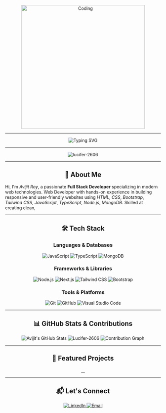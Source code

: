 <div align='center'><img align="center" alt="Coding" width="400" src="https://cdn.statically.io/img/i.pinimg.com/originals/16/fe/7e/16fe7e7fb6eebb3087b6dc418748ee56.gif"/></div>

---

<div align="center">
  <img src="https://readme-typing-svg.herokuapp.com?font=Fira+Code&size=30&duration=2000&color=3498DB&lines=Hello+there!+%F0%9F%91%8B;I+am+Avijit+Roy;Front+Stack+Developer" alt="Typing SVG">
</div>

---

<p align="center"> <img src="https://komarev.com/ghpvc/?username=lucifer-2606&label=Profile%20views&color=0e75b6&style=flat" alt="lucifer-2606" /> </p>

---


<h2 align="center">🚀 About Me</h2>

Hi, I'm *Avijit Roy*, a passionate **Full Stack Developer** specializing in modern web technologies. Web Developer with hands-on experience in building responsive and user-friendly websites using *HTML*, *CSS*, *Bootstrap*, *Tailwind CSS*, *JavaScript*, *TypeScript*, *Node.js*, *MongoDB*. Skilled at creating clean, 

---

<h2 align="center">🛠️ Tech Stack</h2>

<div align="center">
  <h3>Languages & Databases</h3>
  
  <img src="https://img.shields.io/badge/JavaScript-%23F7DF1E.svg?style=for-the-badge&logo=javascript&logoColor=black" alt="JavaScript">
  <img src="https://img.shields.io/badge/TypeScript-%23007ACC.svg?style=for-the-badge&logo=typescript&logoColor=white" alt="TypeScript">
  <img src="https://img.shields.io/badge/MongoDB-%2347A248.svg?style=for-the-badge&logo=mongodb&logoColor=white" alt="MongoDB">

  <h3>Frameworks & Libraries</h3>
  
  <img src="https://img.shields.io/badge/Node.js-%23339933.svg?style=for-the-badge&logo=node.js&logoColor=white" alt="Node.js">
  <img src="https://img.shields.io/badge/Next.js-%23000000.svg?style=for-the-badge&logo=next.js&logoColor=white" alt="Next.js">
  <img src="https://img.shields.io/badge/Tailwind_CSS-%2306B6D4.svg?style=for-the-badge&logo=tailwind-css&logoColor=white" alt="Tailwind CSS">
  <img src="https://img.shields.io/badge/Bootstrap-%23563D7C.svg?style=for-the-badge&logo=bootstrap&logoColor=white" alt="Bootstrap">

  <h3>Tools & Platforms</h3>
  <img src="https://img.shields.io/badge/Git-%23F05032.svg?style=for-the-badge&logo=git&logoColor=white" alt="Git">
  <img src="https://img.shields.io/badge/GitHub-%2312100E.svg?style=for-the-badge&logo=github&logoColor=white" alt="GitHub">
  <img src="https://img.shields.io/badge/Visual_Studio_Code-%23007ACC.svg?style=for-the-badge&logo=visual-studio-code&logoColor=white" alt="Visual Studio Code">
</div>

---

<h2 align="center">📊 GitHub Stats & Contributions</h2>

<div align="center">
  <img src="https://github-readme-stats.vercel.app/api?username=Lucifer-2606&show_icons=true&theme=radical" alt="Avijit's GitHub Stats">
  <img src="https://github-readme-streak-stats.herokuapp.com/?user=Lucifer-2606&" alt="Lucifer-2606"/>
  <img src="https://github-readme-activity-graph.vercel.app/graph?username=Lucifer-2606&theme=react-dark" alt="Contribution Graph">
</div>


---

<h2 align="center">🌟 Featured Projects</h2>

<div align="center">
  <a href="">
    <img src="" alt="">
  </a>

  <a href="">
    <img src="" alt="">
  </a>

  <a href="">
    <img src="" alt="">
  </a>

  <a href="">
    <img src="" alt="">
  </a>
</div>

---

<h2 align="center">📬 Let's Connect</h2>

<div align="center">
  <a href="https://www.linkedin.com/in/avijit-roy-22a21a164/">
    <img src="https://img.shields.io/badge/LinkedIn-%230A66C2.svg?style=for-the-badge&logo=linkedin&logoColor=white" alt="LinkedIn">
  </a>
  <a href="mailto:roysidharth1996@gmail.com">
    <img src="https://img.shields.io/badge/Email-%23D14836.svg?style=for-the-badge&logo=gmail&logoColor=white" alt="Email">
  </a>
  <a href="https://github.com/Lucifer-2606">
    <img src="https://img.shields.io/badge/GitHub-%2312100E.svg?style=for-the-badge&logo=github&
::contentReference[oaicite:1]{index=1}
